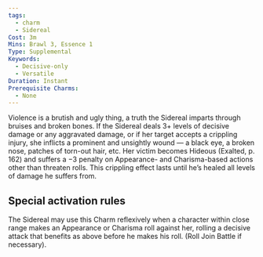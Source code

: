 ```yaml
---
tags:
  - charm
  - Sidereal
Cost: 3m
Mins: Brawl 3, Essence 1
Type: Supplemental
Keywords:
  - Decisive-only
  - Versatile
Duration: Instant
Prerequisite Charms:
  - None
---
```

Violence is a brutish and ugly thing, a truth the Sidereal imparts through bruises and broken bones. If the Sidereal deals 3+ levels of decisive damage or any aggravated damage, or if her target accepts a crippling injury, she inflicts a prominent and unsightly wound — a black eye, a broken nose, patches of torn-out hair, etc. Her victim becomes Hideous (Exalted, p. 162) and suffers a −3 penalty on Appearance- and Charisma-based actions other than threaten rolls. This crippling effect lasts until he’s healed all levels of damage he suffers from. 

## Special activation rules

The Sidereal may use this Charm reflexively when a character within close range makes an Appearance or Charisma roll against her, rolling a decisive attack that benefits as above before he makes his roll. (Roll Join Battle if necessary).